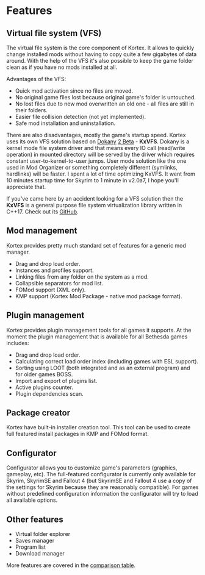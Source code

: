 # Features

## Virtual file system (VFS)
The virtual file system is the core component of Kortex. It allows to quickly change installed mods without having to copy quite a few gigabytes of data around. With the help of the VFS it's also possible to keep the game folder clean as if you have no mods installed at all.

Advantages of the VFS:
- Quick mod activation since no files are moved.
- No original game files lost because original game's folder is untouched.
- No lost files due to new mod overwritten an old one - all files are still in their folders.
- Easier file collision detection (not yet implemented).
- Safe mod installation and uninstallation.

There are also disadvantages, mostly the game's startup speed. Kortex uses its own VFS solution based on [Dokany](https://github.com/dokan-dev/dokany) [2 Beta](https://github.com/dokan-dev/dokany/releases/tag/v2.0.0-BETA1) - <span tooltip="KxVirtualFileSystem, Kx stands for Kortex">**KxVFS**</span>. Dokany is a kernel mode file system driver and that means every IO call (read/write operation) in mounted directory will be served by the driver which requires constant user-to-kernel-to-user jumps. User mode solution like the one used in Mod Organizer or something completely different (symlinks, hardlinks) will be faster. I spent a lot of time optimizing KxVFS. It went from 10 minutes startup time for Skyrim to 1 minute in v2.0a7, I hope you'll appreciate that.

If you've came here by an accident looking for a VFS solution then the **KxVFS** is a general purpose file system virtualization library written in C++17. Check out its [GitHub](https://github.com/KerberX/KxVirtualFileSystem).

## Mod management
Kortex provides pretty much standard set of features for a generic mod manager.
- Drag and drop load order.
- Instances and profiles support.
- Linking files from any folder on the system as a mod.
- Collapsible separators for mod list.
- FOMod support (XML only).
- KMP support (Kortex Mod Package - native mod package format).

## Plugin management
Kortex provides plugin management tools for all games it supports. At the moment the plugin management that is available for all Bethesda games includes:
- Drag and drop load order.
- Calculating correct load order index (including games with ESL support).
- Sorting using LOOT (both integrated and as an external program) and for older games BOSS.
- Import and export of plugins list.
- Active plugins counter.
- Plugin dependencies scan.

## Package creator
Kortex have built-in installer creation tool. This tool can be used to create full featured install packages in KMP and FOMod format.

## Configurator
Configurator allows you to customize game's parameters (graphics, gameplay, etc). The full-featured configurator is currently only available for Skyrim, SkyrimSE and Fallout 4 (but SkyrimSE and Fallout 4 use a copy of the settings for Skyrim because they are reasonably compatible). For games without predefined configuration information the configurator will try to load all available options.

## Other features
- Virtual folder explorer
- Saves manager
- Program list
- Download manager

More features are covered in the [comparison table](?page=comparison).
